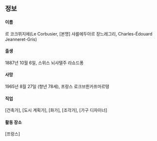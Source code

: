 
## 정보

#### 이름
르 코크뷔지에(Le Corbusier, [본명] 샤를에두아르 장느레그리, Charles-Édouard Jeanneret-Gris)

#### 출생
1887년 10월 6일, 스위스 뇌샤텔주 라쇼드퐁
#### 사망
1965년 8월 27일 (향년 78세), 프랑스 로크브륀카프마르탱
#### 직업
[건축가], [도시 계획가], [화가], [조각가], [가구 디자이너]
#### 활동 장소
[프랑스]

